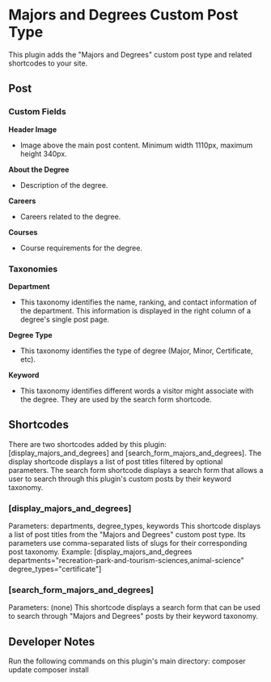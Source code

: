 # Majors and Degrees Custom Post Type

This plugin adds the "Majors and Degrees" custom post type and related shortcodes to your site.

## Post

### Custom Fields
**Header Image**
- Image above the main post content. Minimum width 1110px, maximum height 340px.

**About the Degree**
- Description of the degree.

**Careers**
- Careers related to the degree.

**Courses**
- Course requirements for the degree.


### Taxonomies
**Department**
- This taxonomy identifies the name, ranking, and contact information of the department. This information is displayed in the right column of a degree's single post page.

**Degree Type**
- This taxonomy identifies the type of degree (Major, Minor, Certificate, etc).

**Keyword**
- This taxonomy identifies different words a visitor might associate with the degree. They are used by the search form shortcode.


## Shortcodes

There are two shortcodes added by this plugin: [display_majors_and_degrees] and [search_form_majors_and_degrees]. The display shortcode displays a list of post titles filtered by optional parameters. The search form shortcode displays a search form that allows a user to search through this plugin's custom posts by their keyword taxonomy.


### [display_majors_and_degrees]

Parameters: departments, degree_types, keywords
This shortcode displays a list of post titles from the "Majors and Degrees" custom post type. Its parameters use comma-separated lists of slugs for their corresponding post taxonomy. Example:
[display_majors_and_degrees departments="recreation-park-and-tourism-sciences,animal-science" degree_types="certificate"]


### [search_form_majors_and_degrees]

Parameters: (none)
This shortcode displays a search form that can be used to search through "Majors and Degrees" posts by their keyword taxonomy.


## Developer Notes
Run the following commands on this plugin's main directory:
composer update
composer install
